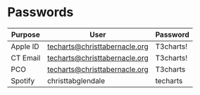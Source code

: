 <!-- TITLE: Private Info -->
# Passwords
| Purpose | User | Password |
| --- | --- | --- |
| Apple ID | techarts@christtabernacle.org | T3charts! |
| CT Email | techarts@christtabernacle.org | T3charts! |
| PCO | techarts@christtabernacle.org | T3charts |
| Spotify | christtabglendale | techarts |